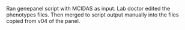 Ran genepanel script with MCIDAS as input. Lab doctor edited the phenotypes files.
Then merged to script output manually into the files copied from v04 of the panel.
